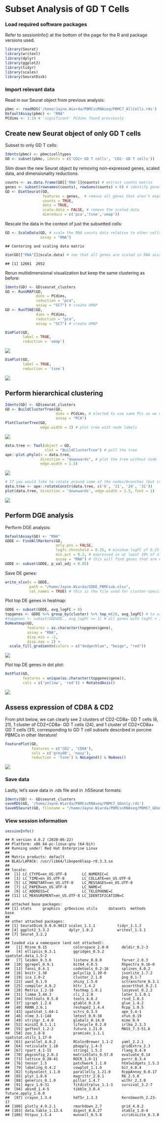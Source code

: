 Subset Analysis of GD T Cells
================

### Load required software packages

Refer to sessionInfo() at the bottom of the page for the R and package
versions used.

``` r
library(Seurat)
library(writexl)
library(dplyr)
library(ggplot2)
library(tidyr)
library(scales)
library(SeuratDisk)
```

### Import relevant data

Read in our Seurat object from previous analysis:

``` r
pbmc <- readRDS('/home/Jayne.Wiarda/PBMCscRNAseq/PBMC7_AllCells.rds')
DefaultAssay(pbmc) <- "RNA"
PCdims <- 1:14 # 'significant' PCdims found previously
```

## Create new Seurat object of only GD T cells

Subset to only GD T cells:

``` r
Idents(pbmc) <- pbmc$celltypes
GD <- subset(pbmc, idents = c('CD2+ GD T cells', 'CD2- GD T cells'))
```

Slim down the new Seurat object by removing non-expressed genes, scaled
data, and dimensionality reductions:

``` r
counts <- as.data.frame(GD[['RNA']]@counts) # extract counts matrix
genes <- subset(rownames(counts), rowSums(counts) > 0) # identify genes expressed in dataset
GD <- DietSeurat(GD,
                 features = genes,  # remove all genes that aren't expressed by any of the cells
                 counts = TRUE,
                 data = TRUE,
                 scale.data = FALSE, # remove the scaled data
                 dimreducs = c('pca','tsne','umap'))
```

Rescale the data in the context of just the subsetted cells:

``` r
GD <- ScaleData(GD, # scale the RNA counts data relative to other cells
                assay = "RNA")
```

    ## Centering and scaling data matrix

``` r
dim(GD[["RNA"]]@scale.data) # see that all genes are scaled in RNA assay now
```

    ## [1] 12661  2652

Rerun multidimensional visualization but keep the same clustering as
before:

``` r
Idents(GD) <- GD$seurat_clusters
GD <- RunUMAP(GD,
              dims = PCdims,
              reduction = "pca", 
              assay = "SCT") # create UMAP
GD <- RunTSNE(GD,
              dims = PCdims,
              reduction = "pca", 
              assay = "SCT") # create UMAP

DimPlot(GD, 
        label = TRUE,
        reduction = 'umap')
```

![](010_GDsubset_files/figure-gfm/unnamed-chunk-6-1.png)<!-- -->

``` r
DimPlot(GD, 
        label = TRUE,
        reduction = 'tsne')
```

![](010_GDsubset_files/figure-gfm/unnamed-chunk-6-2.png)<!-- -->

## Perform hierarchical clustering

``` r
Idents(GD) <- GD$seurat_clusters
GD <- BuildClusterTree(GD, 
                       dims = PCdims, # elected to use same PCs as we used for clustering the entire dataset
                       assay = "PCA")
PlotClusterTree(GD, 
                edge.width = 3) # plot tree with node labels
```

![](010_GDsubset_files/figure-gfm/unnamed-chunk-7-1.png)<!-- -->

``` r
data.tree <- Tool(object = GD, 
                  slot = "BuildClusterTree") # pull the tree
ape::plot.phylo(x = data.tree, 
                direction = "downwards", # plot the tree without node labels
                edge.width = 1.5)
```

![](010_GDsubset_files/figure-gfm/unnamed-chunk-7-2.png)<!-- -->

``` r
# If you would like to rotate around some of the nodes/branches (but still maintain the phylogenetic structuring)
data.tree <- ape::rotateConstr(data.tree, c('6', '21', '24', '31'))
plot(data.tree, direction = 'downwards', edge.width = 1.5, font = 1)
```

![](010_GDsubset_files/figure-gfm/unnamed-chunk-7-3.png)<!-- -->

## Perform DGE analysis

Perform DGE analysis:

``` r
DefaultAssay(GD) <- "RNA"
GDDE <- FindAllMarkers(GD, 
                       only.pos = FALSE, 
                       logfc.threshold = 0.25, # minimum logFC of 0.25
                       min.pct = 0.2, # expressed in at least 20% of all cells in the cluster
                       assay = "RNA") # this will find genes that are enriched
GDDE <- subset(GDDE, p_val_adj < 0.05)
```

Save DE genes:

``` r
write_xlsx(x = GDDE, 
           path = "/home/Jayne.Wiarda/GDDE_PBMCsub.xlsx",
           col_names = TRUE) # this is the file used for cluster-specific cell type 
```

Plot top DE genes in heatmap:

``` r
GDDE <- subset(GDDE, avg_logFC > 0)
topgenes <- GDDE %>% group_by(cluster) %>% top_n(20, avg_logFC) # to use top 20 genes per cluster 
#topgenes <- subset(GDD4DE., avg_logFC >= 1) # all genes with logFC > 1 instead
DoHeatmap(GD, 
          features = as.character(topgenes$gene), 
          assay = "RNA", 
          disp.min = -2, 
          disp.max = 2) +
  scale_fill_gradientn(colors = c("dodgerblue", "beige", "red"))
```

![](010_GDsubset_files/figure-gfm/unnamed-chunk-10-1.png)<!-- -->

Plot top DE genes in dot plot:

``` r
DotPlot(GD, 
        features = unique(as.character(topgenes$gene)), 
        cols = c('yellow', 'red')) + RotatedAxis()
```

![](010_GDsubset_files/figure-gfm/unnamed-chunk-11-1.png)<!-- -->

## Assess expression of CD8A & CD2

From plot below, we can clearly see 2 clusters of CD2-CD8a- GD T cells
(6, 21), 1 cluster of CD2+CD8a- GD T cells (24), and 1 cluster of
CD2+CD8a+ GD T cells (31), corresponding to GD T cell subsets described
in porcine PBMCs in other literature\!

``` r
FeaturePlot(GD,
            features = c('CD2', 'CD8A'),
            cols = c('grey80', 'navy'),
            reduction = 'tsne') & NoLegend() & NoAxes()
```

![](010_GDsubset_files/figure-gfm/unnamed-chunk-12-1.png)<!-- -->

### Save data

Lastly, let’s save data in .rds file and in .h5Seurat formats:

``` r
Idents(GD) <- GD$seurat_clusters
saveRDS(GD, '/home/Jayne.Wiarda/PBMCscRNAseq/PBMC7_GDonly.rds')
SaveH5Seurat(GD, filename = "/home/Jayne.Wiarda/PBMCscRNAseq/PBMC7_GDonly.h5Seurat") # .h5Seurat is about half the file size of .rds
```

### View session information

``` r
sessionInfo()
```

    ## R version 4.0.2 (2020-06-22)
    ## Platform: x86_64-pc-linux-gnu (64-bit)
    ## Running under: Red Hat Enterprise Linux
    ## 
    ## Matrix products: default
    ## BLAS/LAPACK: /usr/lib64/libopenblasp-r0.3.3.so
    ## 
    ## locale:
    ##  [1] LC_CTYPE=en_US.UTF-8       LC_NUMERIC=C              
    ##  [3] LC_TIME=en_US.UTF-8        LC_COLLATE=en_US.UTF-8    
    ##  [5] LC_MONETARY=en_US.UTF-8    LC_MESSAGES=en_US.UTF-8   
    ##  [7] LC_PAPER=en_US.UTF-8       LC_NAME=C                 
    ##  [9] LC_ADDRESS=C               LC_TELEPHONE=C            
    ## [11] LC_MEASUREMENT=en_US.UTF-8 LC_IDENTIFICATION=C       
    ## 
    ## attached base packages:
    ## [1] stats     graphics  grDevices utils     datasets  methods   base     
    ## 
    ## other attached packages:
    ## [1] SeuratDisk_0.0.0.9013 scales_1.1.1          tidyr_1.1.2          
    ## [4] ggplot2_3.3.2         dplyr_1.0.2           writexl_1.3.1        
    ## [7] Seurat_3.2.2         
    ## 
    ## loaded via a namespace (and not attached):
    ##   [1] Rtsne_0.15            colorspace_2.0-0      deldir_0.2-3         
    ##   [4] ellipsis_0.3.1        ggridges_0.5.2        spatstat.data_1.5-2  
    ##   [7] leiden_0.3.6          listenv_0.8.0         farver_2.0.3         
    ##  [10] ggrepel_0.9.1         bit64_4.0.5           RSpectra_0.16-0      
    ##  [13] fansi_0.4.1           codetools_0.2-16      splines_4.0.2        
    ##  [16] knitr_1.30            polyclip_1.10-0       jsonlite_1.7.2       
    ##  [19] ica_1.0-2             cluster_2.1.0         png_0.1-7            
    ##  [22] uwot_0.1.9            shiny_1.5.0           sctransform_0.3.1    
    ##  [25] compiler_4.0.2        httr_1.4.2            assertthat_0.2.1     
    ##  [28] Matrix_1.2-18         fastmap_1.0.1         lazyeval_0.2.2       
    ##  [31] limma_3.44.3          cli_2.2.0             later_1.1.0.1        
    ##  [34] htmltools_0.5.0       tools_4.0.2           rsvd_1.0.3           
    ##  [37] igraph_1.2.6          gtable_0.3.0          glue_1.4.2           
    ##  [40] RANN_2.6.1            reshape2_1.4.4        Rcpp_1.0.5           
    ##  [43] spatstat_1.64-1       vctrs_0.3.5           ape_5.4-1            
    ##  [46] nlme_3.1-148          lmtest_0.9-38         xfun_0.19            
    ##  [49] stringr_1.4.0         globals_0.14.0        mime_0.9             
    ##  [52] miniUI_0.1.1.1        lifecycle_0.2.0       irlba_2.3.3          
    ##  [55] goftest_1.2-2         future_1.21.0         MASS_7.3-51.6        
    ##  [58] zoo_1.8-8             promises_1.1.1        spatstat.utils_1.17-0
    ##  [61] parallel_4.0.2        RColorBrewer_1.1-2    yaml_2.2.1           
    ##  [64] reticulate_1.18       pbapply_1.4-3         gridExtra_2.3        
    ##  [67] rpart_4.1-15          stringi_1.5.3         rlang_0.4.9          
    ##  [70] pkgconfig_2.0.3       matrixStats_0.57.0    evaluate_0.14        
    ##  [73] lattice_0.20-41       ROCR_1.0-11           purrr_0.3.4          
    ##  [76] tensor_1.5            patchwork_1.1.0       htmlwidgets_1.5.3    
    ##  [79] labeling_0.4.2        cowplot_1.1.0         bit_4.0.4            
    ##  [82] tidyselect_1.1.0      parallelly_1.21.0     RcppAnnoy_0.0.17     
    ##  [85] plyr_1.8.6            magrittr_2.0.1        R6_2.5.0             
    ##  [88] generics_0.1.0        pillar_1.4.7          withr_2.3.0          
    ##  [91] mgcv_1.8-31           fitdistrplus_1.1-3    survival_3.2-7       
    ##  [94] abind_1.4-5           tibble_3.0.4          future.apply_1.6.0   
    ##  [97] crayon_1.3.4          hdf5r_1.3.3           KernSmooth_2.23-17   
    ## [100] plotly_4.9.2.1        rmarkdown_2.7         grid_4.0.2           
    ## [103] data.table_1.13.4     digest_0.6.27         xtable_1.8-4         
    ## [106] httpuv_1.5.4          munsell_0.5.0         viridisLite_0.3.0
